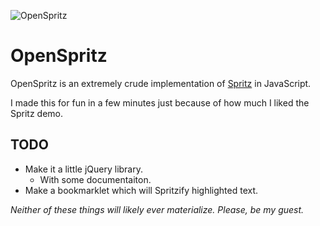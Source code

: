 ![OpenSpritz](http://i.imgur.com/LOtmyf9.gif)

# OpenSpritz

OpenSpritz is an extremely crude implementation of [Spritz](http://www.spritzinc.com/) in JavaScript.

I made this for fun in a few minutes just because of how much I liked the Spritz demo.

## TODO

* Make it a little jQuery library.
  * With some documentaiton.
* Make a bookmarklet which will Spritzify highlighted text.

_Neither of these things will likely ever materialize. Please, be my guest._
